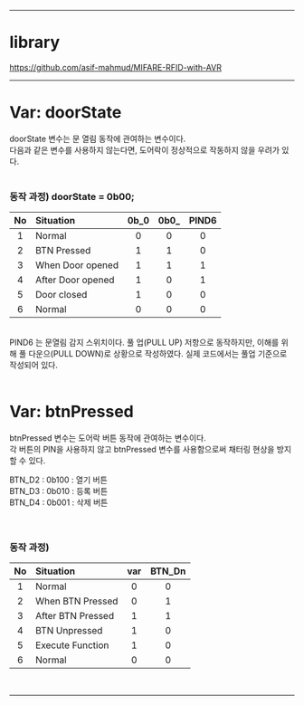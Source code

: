 -----

# library

https://github.com/asif-mahmud/MIFARE-RFID-with-AVR

-----

# Var: doorState

doorState 변수는 문 열림 동작에 관여하는 변수이다. <br> 
다음과 같은 변수를 사용하지 않는다면, 도어락이 정상적으로 작동하지 않을 우려가 있다.<br><br>

### 동작 과정) doorState = 0b00;

|  No   | Situation         | 0b_0  | 0b0_  | PIND6 |
| :---: | :---------------- | :---: | :---: | :---: |
|   1   | Normal            |   0   |   0   |   0   |
|   2   | BTN Pressed       |   1   |   1   |   0   |
|   3   | When Door opened  |   1   |   1   |   1   |
|   4   | After Door opened |   1   |   0   |   1   |
|   5   | Door closed       |   1   |   0   |   0   |
|   6   | Normal            |   0   |   0   |   0   |

<br>PIND6 는 문열림 감지 스위치이다. 풀 업(PULL UP) 저항으로 동작하지만, 이해를 위해 풀 다운으(PULL DOWN)로 상황으로 작성하였다. 실제 코드에서는 풀업 기준으로 작성되어 있다.<br><br>

# Var: btnPressed

btnPressed 변수는 도어락 버튼 동작에 관여하는 변수이다. <br>
각 버튼의 PIN을 사용하지 않고 btnPressed 변수를 사용함으로써 채터링 현상을 방지할 수 있다.<br>

BTN_D2 : 0b100  : 열기 버튼 <br>
BTN_D3 : 0b010  : 등록 버튼 <br>
BTN_D4 : 0b001  : 삭제 버튼 <br>
<br><br>

### 동작 과정)
|  No   | Situation         |  var  | BTN_Dn |
| :---: | :---------------- | :---: | :----: |
|   1   | Normal            |   0   |   0    |
|   2   | When BTN Pressed  |   0   |   1    |
|   3   | After BTN Pressed |   1   |   1    |
|   4   | BTN Unpressed     |   1   |   0    |
|   5   | Execute Function  |   1   |   0    |
|   6   | Normal            |   0   |   0    |

<br>

-----
